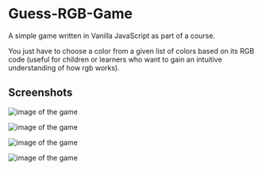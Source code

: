 # Guess-RGB-Game

A simple game written in Vanilla JavaScript as part of a course.

You just have to choose a color from a given list of colors based on its RGB code (useful for children or learners who want to gain an intuitive understanding of how rgb works).

## Screenshots

![image of the game][game_image_1]

![image of the game][game_image_2]

![image of the game][game_image_3]

![image of the game][game_image_4]

[game_image_1]: https://imgur.com/6taLWda.jpg

[game_image_2]: https://imgur.com/ALCWxa5.jpg

[game_image_3]: https://imgur.com/I1OD5er.jpg

[game_image_4]: https://imgur.com/pZAJH0C.jpg
